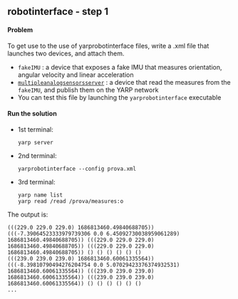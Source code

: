 ## robotinterface - step 1

#### Problem
To get use to the use of yarprobotinterface files, write a .xml file that launches two devices, and attach them.
   * `fakeIMU` : a device that exposes a fake IMU that measures orientation, angular velocity and linear acceleration
   * [`multipleanalogsensorsserver`](https://www.yarp.it/latest/classMultipleAnalogSensorsServer.html) : a device that read the measures from the `fakeIMU`, and publish them on the YARP network
   * You can test this file by launching the `yarprobotinterface` executable
  
#### Run the solution
- 1st terminal:
  ~~~
  yarp server
  ~~~
- 2nd terminal:
  ~~~
  yarprobotinterface --config prova.xml
  ~~~
- 3rd terminal:
  ~~~
  yarp name list
  yarp read /read /prova/measures:o
  ~~~

The output is:
~~~
(((229.0 229.0 229.0) 1686813460.49840688705)) (((-7.39064523333979739306 0.0 6.45092730038959061289) 1686813460.49840688705)) (((229.0 229.0 229.0) 1686813460.49840688705)) (((229.0 229.0 229.0) 1686813460.49840688705)) () () () () () ()
(((239.0 239.0 239.0) 1686813460.60061335564)) (((-8.39810790494276204754 0.0 5.07029423376374932531) 1686813460.60061335564)) (((239.0 239.0 239.0) 1686813460.60061335564)) (((239.0 239.0 239.0) 1686813460.60061335564)) () () () () () ()
...
~~~

